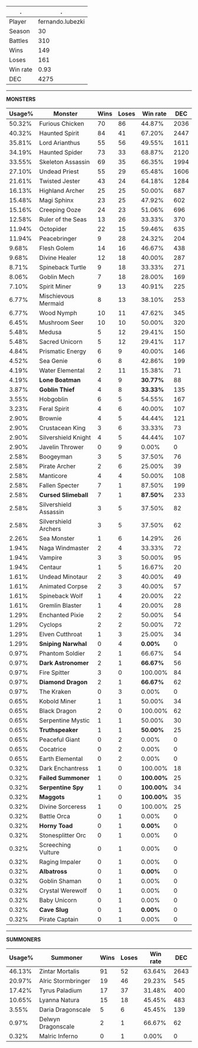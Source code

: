 .|.
|-|-
Player|fernando.lubezki
Season|30
Battles|310
Wins|149
Loses|161
Win rate|0.93
DEC|4275

---
**MONSTERS**

Usage%|Monster|Wins|Loses|Win rate|DEC|
-|-|-|-|-|-|
50.32%|Furious Chicken|70|86|44.87%|2036|
40.32%|Haunted Spirit|84|41|67.20%|2447|
35.81%|Lord Arianthus|55|56|49.55%|1611|
34.19%|Haunted Spider|73|33|68.87%|2120|
33.55%|Skeleton Assassin|69|35|66.35%|1994|
27.10%|Undead Priest|55|29|65.48%|1606|
21.61%|Twisted Jester|43|24|64.18%|1284|
16.13%|Highland Archer|25|25|50.00%|687|
15.48%|Magi Sphinx|23|25|47.92%|602|
15.16%|Creeping Ooze|24|23|51.06%|696|
12.58%|Ruler of the Seas|13|26|33.33%|370|
11.94%|Octopider|22|15|59.46%|635|
11.94%|Peacebringer|9|28|24.32%|204|
9.68%|Flesh Golem|14|16|46.67%|438|
9.68%|Divine Healer|12|18|40.00%|287|
8.71%|Spineback Turtle|9|18|33.33%|271|
8.06%|Goblin Mech|7|18|28.00%|169|
7.10%|Spirit Miner|9|13|40.91%|225|
6.77%|Mischievous Mermaid|8|13|38.10%|253|
6.77%|Wood Nymph|10|11|47.62%|345|
6.45%|Mushroom Seer|10|10|50.00%|320|
5.48%|Medusa|5|12|29.41%|150|
5.48%|Sacred Unicorn|5|12|29.41%|117|
4.84%|Prismatic Energy|6|9|40.00%|146|
4.52%|Sea Genie|6|8|42.86%|199|
4.19%|Water Elemental|2|11|15.38%|71|
4.19%|**Lone Boatman**|4|9|**30.77%**|88|
3.87%|**Goblin Thief**|4|8|**33.33%**|135|
3.55%|Hobgoblin|6|5|54.55%|167|
3.23%|Feral Spirit|4|6|40.00%|107|
2.90%|Brownie|4|5|44.44%|121|
2.90%|Crustacean King|3|6|33.33%|73|
2.90%|Silvershield Knight|4|5|44.44%|107|
2.90%|Javelin Thrower|0|9|0.00%|0|
2.58%|Boogeyman|3|5|37.50%|76|
2.58%|Pirate Archer|2|6|25.00%|39|
2.58%|Manticore|4|4|50.00%|108|
2.58%|Fallen Specter|7|1|87.50%|199|
2.58%|**Cursed Slimeball**|7|1|**87.50%**|233|
2.58%|Silvershield Assassin|3|5|37.50%|82|
2.58%|Silvershield Archers|3|5|37.50%|62|
2.26%|Sea Monster|1|6|14.29%|26|
1.94%|Naga Windmaster|2|4|33.33%|72|
1.94%|Vampire|3|3|50.00%|95|
1.94%|Centaur|1|5|16.67%|20|
1.61%|Undead Minotaur|2|3|40.00%|49|
1.61%|Animated Corpse|2|3|40.00%|57|
1.61%|Spineback Wolf|1|4|20.00%|22|
1.61%|Gremlin Blaster|1|4|20.00%|28|
1.29%|Enchanted Pixie|2|2|50.00%|54|
1.29%|Cyclops|2|2|50.00%|72|
1.29%|Elven Cutthroat|1|3|25.00%|34|
1.29%|**Sniping Narwhal**|0|4|**0.00%**|0|
0.97%|Phantom Soldier|2|1|66.67%|54|
0.97%|**Dark Astronomer**|2|1|**66.67%**|56|
0.97%|Fire Spitter|3|0|100.00%|84|
0.97%|**Diamond Dragon**|2|1|**66.67%**|62|
0.97%|The Kraken|0|3|0.00%|0|
0.65%|Kobold Miner|1|1|50.00%|34|
0.65%|Black Dragon|2|0|100.00%|62|
0.65%|Serpentine Mystic|1|1|50.00%|30|
0.65%|**Truthspeaker**|1|1|**50.00%**|25|
0.65%|Peaceful Giant|0|2|0.00%|0|
0.65%|Cocatrice|0|2|0.00%|0|
0.65%|Earth Elemental|0|2|0.00%|0|
0.32%|Dark Enchantress|1|0|100.00%|18|
0.32%|**Failed Summoner**|1|0|**100.00%**|25|
0.32%|**Serpentine Spy**|1|0|**100.00%**|34|
0.32%|**Maggots**|1|0|**100.00%**|35|
0.32%|Divine Sorceress|1|0|100.00%|25|
0.32%|Battle Orca|0|1|0.00%|0|
0.32%|**Horny Toad**|0|1|**0.00%**|0|
0.32%|Stonesplitter Orc|0|1|0.00%|0|
0.32%|Screeching Vulture|0|1|0.00%|0|
0.32%|Raging Impaler|0|1|0.00%|0|
0.32%|**Albatross**|0|1|**0.00%**|0|
0.32%|Goblin Shaman|0|1|0.00%|0|
0.32%|Crystal Werewolf|0|1|0.00%|0|
0.32%|Baby Unicorn|0|1|0.00%|0|
0.32%|**Cave Slug**|0|1|**0.00%**|0|
0.32%|Pirate Captain|0|1|0.00%|0|

---
**SUMMONERS**

Usage%|Summoner|Wins|Loses|Win rate|DEC|
-|-|-|-|-|-|
46.13%|Zintar Mortalis|91|52|63.64%|2643|
20.97%|Alric Stormbringer|19|46|29.23%|545|
17.42%|Tyrus Paladium|17|37|31.48%|400|
10.65%|Lyanna Natura|15|18|45.45%|483|
3.55%|Daria Dragonscale|5|6|45.45%|139|
0.97%|Delwyn Dragonscale|2|1|66.67%|62|
0.32%|Malric Inferno|0|1|0.00%|0|
